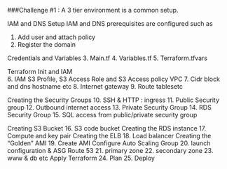###Challenge #1 : A 3 tier environment is a common setup. 

IAM and DNS Setup
  IAM and DNS prerequisites are configured such as 
  1.	Add user and attach policy
  2.	Register the domain


Credentials and Variables
  3.	Main.tf
  4.	Variables.tf
  5.	Terraform.tfvars
	
Terraform Init and IAM   
  6.	IAM S3 Profile, S3 Access Role and S3 Access policy
VPC
  7.	Cidr block and dns hostname etc
  8.	Internet gateway
  9.	Route tablesetc

Creating the Security Groups 
  10.	SSH & HTTP : ingress
  11.	Public Security group
  12.	Outbound internet access
  13.	Private Security Group
  14.	RDS Security Group
  15.	SQL access from public/private security group

Creating S3 Bucket
  16.	S3 code bucket
Creating the RDS instance
  17.	Compute and key pair
Creating the ELB
  18.	Load balancer
Creating the “Golden” AMI
  19.	Create AMI
Configure Auto Scaling Group
  20.	launch configuration & ASG
Route 53
  21.	primary zone
  22.	secondary zone
  23.	www &  db etc
Apply Terraform
  24. Plan
  25. Deploy
